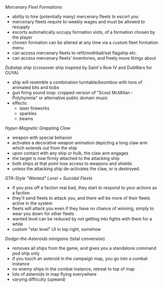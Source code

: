 _Mercenary Fleet Formations_
  * ability to hire (potentially many) mercenary fleets to escort you
  * mercenary fleets require bi-weekly wages and must be allowed to resupply
  * escorts automatically occupy formation slots, of a formation chosen by the player
  * chosen formation can be altered at any time via a custom fleet formation menu
  * can access mercenary fleets to refit/mothball/set flagship etc.
  * can access mercenary fleets' inventories, and freely move things about

_Dubstep ship_ (crossover ship inspired by Saint's Row IV and DubWars for OUYA)
  * ship will resemble a combination turntable/boombox with tons of animated bits and bobs
  * gun firing sound loop: cropped version of "Scout McMillan - Polyhymnia" or alternative public domain music
  * effects:
    * laser fireworks
    * sparkles
    * beams

_Hyper-Magnetic Grappling Claw_
  * weapon with special behavior
  * activates a decorative weapon animation depicting a long claw arm which extends out from the ship
  * upon contact with any ship or hulk, the claw arm engages
  * the target is now firmly attached to the attacking ship
  * both ships at that point lose access to weapons and shields
  * unless the attacking ship de-activates the claw, or is destroyed.

_GTA-Style "Wanted" Level + Suicidal Fleets_
  * if you piss off a faction real bad, they start to respond to your actions as a faction
  * they'll send fleets to attack you, and there will be more of their fleets active in the system
  * fleets will attack you even if they have no chance of winning, simply to wear you down for other fleets
  * wanted level can be reduced by not getting into fights with them for a while
  * custom "star level" UI in top right, somehow
 
_Dodge-the-Asteroids minigame_ (total conversion)
  * removes all ships from the game, and gives you a standalone command pod ship only
  * if you touch an asteroid in the campaign map, you go into a combat instance
  * no enemy ships in the combat instance, retreat to top of map
  * lots of asteroids in map flying everywhere
  * varying difficulty (upward)
